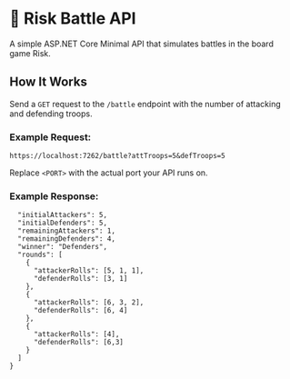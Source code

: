 # 🎲 Risk Battle API

A simple ASP.NET Core Minimal API that simulates battles in the board game Risk.

## How It Works
Send a `GET` request to the `/battle` endpoint with the number of attacking and defending troops.

### Example Request:
`https://localhost:7262/battle?attTroops=5&defTroops=5`

Replace `<PORT>` with the actual port your API runs on.

### Example Response:
```{
  "initialAttackers": 5,
  "initialDefenders": 5,
  "remainingAttackers": 1,
  "remainingDefenders": 4,
  "winner": "Defenders",
  "rounds": [
    {
      "attackerRolls": [5, 1, 1],
      "defenderRolls": [3, 1]
    },
    {
      "attackerRolls": [6, 3, 2],
      "defenderRolls": [6, 4]
    },
    {
      "attackerRolls": [4],
      "defenderRolls": [6,3]
    }
  ]
}
